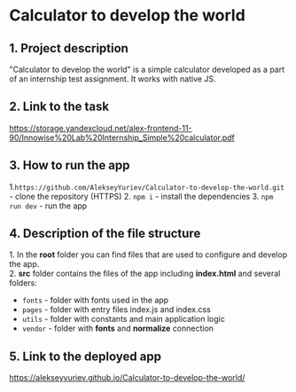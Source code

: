 <h1>Calculator to develop the world</h1>

<h2>1. Project description</h2>
"Calculator to develop the world" is a simple calculator developed as a part of an internship test assignment. It works with native JS.
<h2>2. Link to the task</h2>

https://storage.yandexcloud.net/alex-frontend-11-90/Innowise%20Lab%20Internship_Simple%20calculator.pdf

<h2>3. How to run the app</h2>

1.`https://github.com/AlekseyYuriev/Calculator-to-develop-the-world.git` - clone the repository (HTTPS) 
2. `npm i` - install the dependencies 
3. `npm run dev` - run the app

<h2>4. Description of the file structure</h2>
1. In the <strong>root</strong> folder you can find files that are used to configure and develop the app.
<br>
2. <strong>src</strong> folder contains the files of the app including <strong>index.html</strong> and several folders:

- `fonts` - folder with fonts used in the app
- `pages` - folder with entry files index.js and index.css
- `utils` - folder with constants and main application logic
- `vendor` - folder with <strong>fonts</strong> and <strong>normalize</strong> connection

<h2>5. Link to the deployed app</h2>

https://alekseyyuriev.github.io/Calculator-to-develop-the-world/
